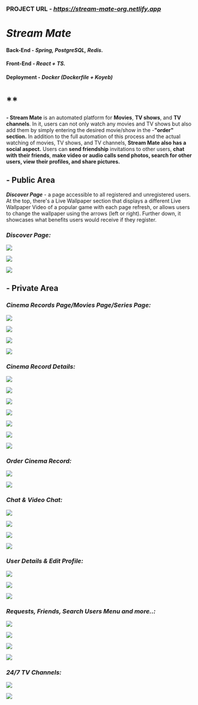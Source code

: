 ### PROJECT URL - __*https://stream-mate-org.netlify.app*__

# __*Stream Mate*__

#### Back-End - __*Spring, PostgreSQL, Redis.*__

#### Front-End - __*React + TS.*__

#### Deployment - __*Docker (Dockerfile + Koyeb)*__
# __**__

__- Stream Mate__ is an automated platform for __Movies__, __TV shows__, and __TV channels__. In it, users can not only watch any movies and TV shows but also add them by simply entering the desired movie/show in the -__"order" section.__ In addition to the full automation of this process and the actual watching of movies, TV shows, and TV channels, __Stream Mate also has a social aspect.__ Users can __send friendship__ invitations to other users, __chat with their friends__, __make video or audio calls send photos, search for other users, view their profiles, and share pictures.__

## - Public Area


__*Discover Page*__ - a page accessible to all registered and unregistered users. At the top, there's a Live Wallpaper section that displays a different Live Wallpaper Video of a popular game with each page refresh, or allows users to change the wallpaper using the arrows (left or right). Further down, it showcases what benefits users would receive if they register.


### __*Discover Page:*__

![](stream-mate-design/rsz_screenshot_7.webp)

![](stream-mate-design/rsz_screenshot_8.webp)

![](stream-mate-design/Screenshot_9.webp)


## - Private Area


### __*Cinema Records Page/Movies Page/Series Page:*__

![](stream-mate-design/rsz_screenshot_10.webp)

![](stream-mate-design/rsz_screenshot_11.webp)

![](stream-mate-design/rsz_screenshot_12.png)

![](stream-mate-design/rsz_screenshot_13.webp)


### __*Cinema Record Details:*__

![](stream-mate-design/rsz_screenshot_14.webp)

![](stream-mate-design/rsz_screenshot_15.webp)

![](stream-mate-design/rsz_screenshot_16.webp)

![](stream-mate-design/rsz_screenshot_17.webp)

![](stream-mate-design/rsz_screenshot_18.png)

![](stream-mate-design/rsz_screenshot_19.webp)

![](stream-mate-design/rsz_screenshot_20.webp)


### __*Order Cinema Record:*__

![](stream-mate-design/rsz_screenshot_21.png)

![](stream-mate-design/rsz_screenshot_22.webp)


### __*Chat & Video Chat:*__

![](stream-mate-design/rsz_screenshot_23.webp)

![](stream-mate-design/rsz_screenshot_24.webp)

![](stream-mate-design/rsz_screenshot_25.webp)

![](stream-mate-design/rsz_screenshot_26.webp)


### __*User Details & Edit Profile:*__

![](stream-mate-design/rsz_screenshot_29.webp)

![](stream-mate-design/rsz_screenshot_30.webp)

![](stream-mate-design/rsz_screenshot_33.webp)


### __*Requests, Friends, Search Users Menu and more..:*__

![](stream-mate-design/Screenshot_27.webp)

![](stream-mate-design/Screenshot_28.webp)

![](stream-mate-design/rsz_screenshot_31.webp)

![](stream-mate-design/rsz_screenshot_32.png)


### __*24/7 TV Channels:*__

![](stream-mate-design/rsz_screenshot_34.webp)

![](stream-mate-design/rsz_screenshot_35.webp)








